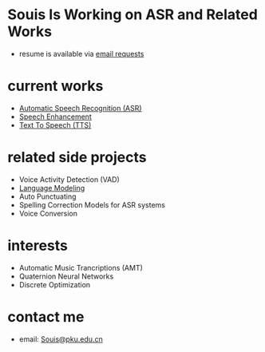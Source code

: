 # Souis Is Working on ASR and Related Works
- resume is available via [email requests](mailto:Souis@pku.edu.cn)

# current works

- [Automatic Speech Recognition (ASR)](ASR.md)
- [Speech Enhancement](SE.md)
- [Text To Speech (TTS)](TTS.md)

# related side projects

- Voice Activity Detection (VAD)
- [Language Modeling](LanguageModeling.md)
- Auto Punctuating <!--(AutoPunctuating.md)-->
- Spelling Correction Models for ASR systems
- Voice Conversion<!--(VoiceConversion.md)-->

# interests

- Automatic Music Trancriptions (AMT)<!--(AMT.md)-->
- Quaternion Neural Networks<!--(QuaternionNeuralNetworks.md)-->
- Discrete Optimization<!--(DiscreteOptimization.md)-->

# contact me
- email: Souis@pku.edu.cn
